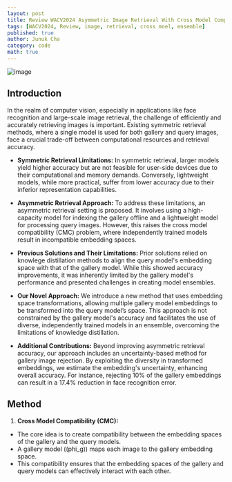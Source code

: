 ```yaml
---
layout: post
title: Review WACV2024 Asymmetric Image Retrieval With Cross Model Compatible Ensembles
tags: [WACV2024, Review, image, retrieval, cross moel, ensemble]
published: true
author: Junuk Cha
category: code
math: true
---
```


![image](https://github.com/JunukCha/junukcha.github.io/assets/92254092/dc3b000e-79ed-4839-95f6-c1cad771a23b)


## Introduction

In the realm of computer vision, especially in applications like face recognition and large-scale image retrieval, the challenge of efficiently and accurately retrieving images is important. Existing symmetric retrieval methods, where a single model is used for both gallery and query images, face a crucial trade-off between computational resources and retrieval accuracy.

- **Symmetric Retrieval Limitations:** In symmetric retrieval, larger models yield higher accuracy but are not feasible for user-side devices due to their computational and memory demands. Conversely, lightweight models, while more practical, suffer from lower accuracy due to their inferior representation capabilities.

- **Asymmetric Retrieval Approach:** To address these limitations, an asymmetric retrieval setting is proposed. It involves using a high-capacity model for indexing the gallery offline and a lightweight model for processing query images. However, this raises the cross model compatibility (CMC) problem, where independently trained models result in incompatible embedding spaces.

- **Previous Solutions and Their Limitations:** Prior solutions relied on knowlege distillation methods to align the query model's embedding space with that of the gallery model. While this showed accuracy improvements, it was inherently limited by the gallery model's performance and presented challenges in creating model ensembles.

- **Our Novel Approach:** We introduce a new method that uses embedding space transformations, allowing multiple gallery model embeddings to be transformed into the query model’s space. This approach is not constrained by the gallery model's accuracy and facilitates the use of diverse, independently trained models in an ensemble, overcoming the limitations of knowledge distillation.

- **Additional Contributions:** Beyond improving asymmetric retrieval accuracy, our approach includes an uncertainty-based method for gallery image rejection. By exploiting the diversity in transformed embeddings, we estimate the embedding's uncertainty, enhancing overall accuracy. For instance, rejecting 10% of the gallery embeddings can result in a 17.4% reduction in face recognition error​​.

## Method

1. **Cross Model Compatibility (CMC):**

- The core idea is to create compatibility between the embedding spaces of the gallery and the query models.
- A gallery model (\(phi_g\)) maps each image to the gallery embedding space.
- This compatibility ensures that the embedding spaces of the gallery and query models can effectively interact with each other​​.
